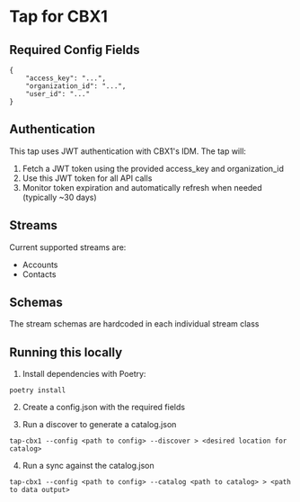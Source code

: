 # Tap for CBX1


## Required Config Fields

```
{
    "access_key": "...",
    "organization_id": "...",
    "user_id": "..."
}
```

## Authentication

This tap uses JWT authentication with CBX1's IDM. The tap will:

1. Fetch a JWT token using the provided access_key and organization_id
2. Use this JWT token for all API calls
3. Monitor token expiration and automatically refresh when needed (typically ~30 days)

## Streams

Current supported streams are:
- Accounts
- Contacts

## Schemas

The stream schemas are hardcoded in each individual stream class

## Running this locally

1. Install dependencies with Poetry:
```
poetry install
```

2. Create a config.json with the required fields

3. Run a discover to generate a catalog.json

```
tap-cbx1 --config <path to config> --discover > <desired location for catalog>
```

4. Run a sync against the catalog.json

```
tap-cbx1 --config <path to config> --catalog <path to catalog> > <path to data output>
```
